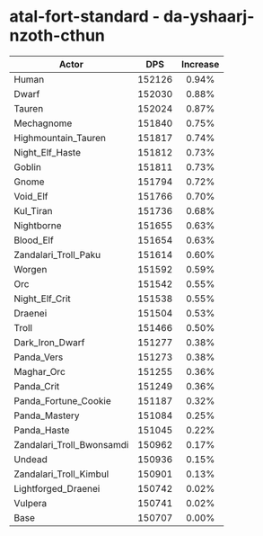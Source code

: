 # atal-fort-standard - da-yshaarj-nzoth-cthun
| Actor | DPS | Increase |
|---|:---:|:---:|
|Human|152126|0.94%|
|Dwarf|152030|0.88%|
|Tauren|152024|0.87%|
|Mechagnome|151840|0.75%|
|Highmountain_Tauren|151817|0.74%|
|Night_Elf_Haste|151812|0.73%|
|Goblin|151811|0.73%|
|Gnome|151794|0.72%|
|Void_Elf|151766|0.70%|
|Kul_Tiran|151736|0.68%|
|Nightborne|151655|0.63%|
|Blood_Elf|151654|0.63%|
|Zandalari_Troll_Paku|151614|0.60%|
|Worgen|151592|0.59%|
|Orc|151542|0.55%|
|Night_Elf_Crit|151538|0.55%|
|Draenei|151504|0.53%|
|Troll|151466|0.50%|
|Dark_Iron_Dwarf|151277|0.38%|
|Panda_Vers|151273|0.38%|
|Maghar_Orc|151255|0.36%|
|Panda_Crit|151249|0.36%|
|Panda_Fortune_Cookie|151187|0.32%|
|Panda_Mastery|151084|0.25%|
|Panda_Haste|151045|0.22%|
|Zandalari_Troll_Bwonsamdi|150962|0.17%|
|Undead|150936|0.15%|
|Zandalari_Troll_Kimbul|150901|0.13%|
|Lightforged_Draenei|150742|0.02%|
|Vulpera|150741|0.02%|
|Base|150707|0.00%|

